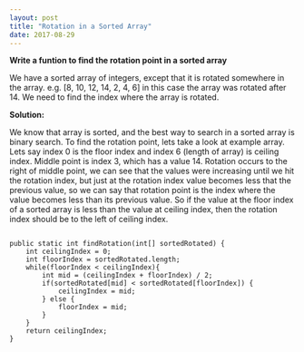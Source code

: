 ```yaml
---
layout: post
title: "Rotation in a Sorted Array"
date: 2017-08-29
---
```


<b>Write a funtion to find the rotation point in a sorted array</b>

We have a sorted array of integers, except that it is rotated somewhere in the array. e.g. [8, 10, 12, 14, 2, 4, 6] in this case the array was rotated after 14. We need to find the index where the array is rotated.

<b>Solution:</b>

We know that array is sorted, and the best way to search in a sorted array is binary search. To find the rotation point, lets take a look at example array. Lets say index 0 is the floor index and index 6 (length of array) is ceiling index. Middle point is index 3, which has a value 14. Rotation occurs to the right of middle point, we can see that the values were increasing until we hit the rotation index, but just at the rotation index value becomes less that the previous value, so we can say that rotation point is the index where the value becomes less than its previous value. So if the value at the floor index of a sorted array is less than the value at ceiling index, then the rotation index should be to the left of ceiling index.
 
<pre class="highlight"><code>
public static int findRotation(int[] sortedRotated) {
	int ceilingIndex = 0;
    int floorIndex = sortedRotated.length;
    while(floorIndex < ceilingIndex){
 		int mid = (ceilingIndex + floorIndex) / 2;
		if(sortedRotated[mid] < sortedRotated[floorIndex]) {
			ceilingIndex = mid;
		} else {
			floorIndex = mid;
		}
	}
 	return ceilingIndex;
}
</code></pre>


